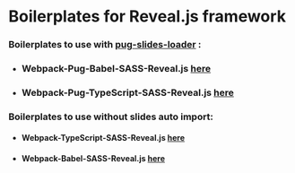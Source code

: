 # Boilerplates for Reveal.js framework

### Boilerplates to use with [pug-slides-loader](https://www.npmjs.com/package/pug-slides-loader) :

- ### Webpack-Pug-Babel-SASS-Reveal.js [here](https://github.com/xmelsky/reveal.js-boilerplates/tree/reveal.js-pug-babel-sass)

- ### Webpack-Pug-TypeScript-SASS-Reveal.js [here](https://github.com/xmelsky/reveal.js-boilerplates/tree/reveal.js-pug-typescript-sass)

### Boilerplates to use without slides auto import:

- #### Webpack-TypeScript-SASS-Reveal.js [here](https://github.com/xmelsky/reveal.js-boilerplates/tree/reveal.js-typescript-sass)

- #### Webpack-Babel-SASS-Reveal.js [here](https://github.com/xmelsky/reveal.js-boilerplates/tree/reveal.js-babel-sass)
